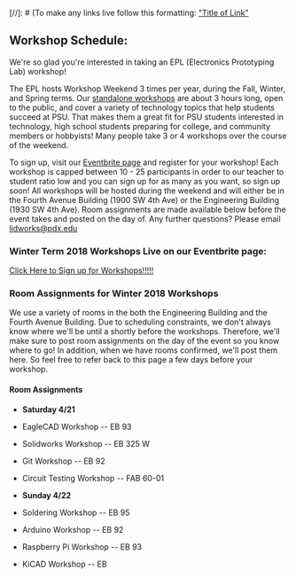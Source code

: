 [//]: # (To make any links live follow this formatting:
["Title of Link"](Link)


## Workshop Schedule:

We're so glad you're interested in taking an EPL (Electronics Prototyping Lab) workshop! 

The EPL hosts Workshop Weekend 3 times per year, during the Fall, Winter, and Spring terms. Our [standalone workshops](https://www.eventbrite.com/o/portland-state-university-electronics-prototyping-lab-epl-11381470478) are about 3 hours long, open to the public, and cover a variety of technology topics that help students succeed at PSU. That makes them a great fit for PSU students interested in technology, high school students preparing for college, and community members or hobbyists! Many people take 3 or 4 workshops over the course of the weekend.

To sign up, visit our [Eventbrite page](https://www.eventbrite.com/o/portland-state-university-electronics-prototyping-lab-epl-11381470478) and register for your workshop! Each workshop is capped between 10 - 25 participants in order to our teacher to student ratio low and you can sign up for as many as you want, so sign up soon! All workshops will be hosted during the weekend and will either be in the Fourth Avenue Building (1900 SW 4th Ave) or the Engineering Building (1930 SW 4th Ave). Room assignments are made available below before the event takes and posted on the day of. Any further questions? Please email <lidworks@pdx.edu>

### Winter Term 2018 Workshops Live on our Eventbrite page: 

[Click Here to Sign up for Workshops!!!!!](https://www.eventbrite.com/o/portland-state-university-electronics-prototyping-lab-epl-11381470478)

### Room Assignments for Winter 2018 Workshops

We use a variety of rooms in the both the Engineering Building and the Fourth Avenue Building. Due to scheduling constraints, we don't always know where we'll be until a shortly before the workshops. Therefore, we'll make sure to post room assignments on the day of the event so you know where to go! In addition, when we have rooms confirmed, we'll post them here. So feel free to refer back to this page a few days before your workshop.

#### Room Assignments
- **Saturday 4/21**
- EagleCAD Workshop -- EB 93
- Solidworks Workshop -- EB 325 W
- Git Workshop -- EB 92
- Circuit Testing Workshop -- FAB 60-01

- **Sunday 4/22**
- Soldering Workshop -- EB 95
- Arduino Workshop -- EB 92
- Raspberry Pi Workshop -- EB 93
- KiCAD Workshop -- EB